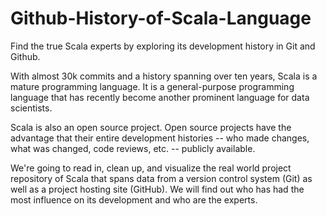 # Github-History-of-Scala-Language

Find the true Scala experts by exploring its development history in Git and Github.

With almost 30k commits and a history spanning over ten years, Scala is a mature programming language. It is a general-purpose programming language that has recently become another prominent language for data scientists.

Scala is also an open source project. Open source projects have the advantage that their entire development histories -- who made changes, what was changed, code reviews, etc. -- publicly available.

We're going to read in, clean up, and visualize the real world project repository of Scala that spans data from a version control system (Git) as well as a project hosting site (GitHub). We will find out who has had the most influence on its development and who are the experts.
